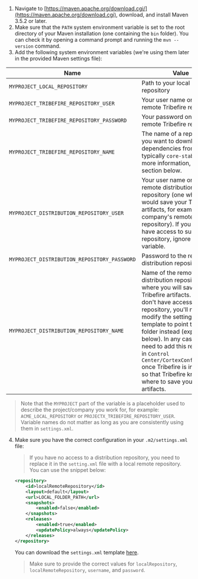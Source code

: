 
1. Navigate to [https://maven.apache.org/download.cgi/](https://maven.apache.org/download.cgi), download, and install Maven 3.5.2 or later.
2. Make sure that the `PATH` system environment variable is set to the root directory of your Maven installation (one containing the `bin` folder). You can check it by opening a command prompt and running the `mvn --version` command.
3. Add the following system environment variables (we're using them later in the provided Maven settings file):

Name | Value
---  | ---
`MYPROJECT_LOCAL_REPOSITORY` |Path to your local Maven repository
`MYPROJECT_TRIBEFIRE_REPOSITORY_USER` |Your user name on the remote Tribefire repository
`MYPROJECT_TRIBEFIRE_REPOSITORY_PASSWORD`|Your password on the remote Tribefire repository
`MYPROJECT_TRIBEFIRE_REPOSITORY_NAME`| The name of a repository you want to download dependencies from, typically `core-stable`. For more information, see the section below.
`MYPROJECT_DISTRIBUTION_REPOSITORY_USER` |Your user name on the remote distribution repository (one where you would save your Tribefire artifacts, for example your company's remote repository). If you don't have access to such repository, ignore this variable.
`MYPROJECT_DISTRIBUTION_REPOSITORY_PASSWORD`|Password to the remote distribution repository
`MYPROJECT_DISTRIBUTION_REPOSITORY_NAME`|Name of the remote distribution repository where you will save your Tribefire artifacts. If you don't have access to such repository, you'll need to modify the settings.xml template to point to a local folder instead (explained below). In any case, you need to add this repository in `Control Center/CortexConfiguration` once Tribefire is installed, so that Tribefire knows where to save your artifacts.

> Note that the `MYPROJECT` part of the variable is a placeholder used to describe the project/company you work for, for example: `ACME_LOCAL_REPOSITORY` or `PROJECTX_TRIBEFIRE_REPOSITORY_USER`. Variable names do not matter as long as you are consistently using them in `settings.xml`.

4. Make sure you have the correct configuration in your `.m2/settings.xml` file:
	> If you have no access to a distribution repository, you need to replace it in the `setting.xml` file with a local remote repository. You can use the snippet below:

    ```xml
    <repository>
		<id>localRemoteRepository</id>
		<layout>default</layout>
		<url>LOCAL_FOLDER_PATH</url>
		<snapshots>
			<enabled>false</enabled>
		</snapshots>
		<releases>
			<enabled>true</enabled>
			<updatePolicy>always</updatePolicy>
		</releases>
	</repository>
    ```
   You can download the `settings.xml` template [here](asset://tribefire.cortex.documentation:includes-doc/files/settingsXML.xml).

   > Make sure to provide the correct values for `localRepository`, `localRemoteRepository`, `username`, and `password`.
